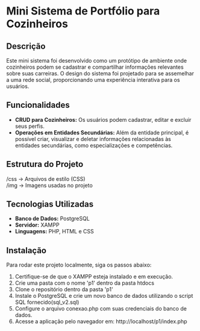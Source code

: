 # Mini Sistema de Portfólio para Cozinheiros

## Descrição
Este mini sistema foi desenvolvido como um protótipo de ambiente onde cozinheiros podem se cadastrar e compartilhar informações relevantes sobre suas carreiras. O design do sistema foi projetado para se assemelhar a uma rede social, proporcionando uma experiência interativa para os usuários.

## Funcionalidades
- **CRUD para Cozinheiros:** Os usuários podem cadastrar, editar e excluir seus perfis.
- **Operações em Entidades Secundárias:** Além da entidade principal, é possível criar, visualizar e deletar informações relacionadas às entidades secundárias, como especializações e competências.

## Estrutura do Projeto
/css          -> Arquivos de estilo (CSS)  
/img          -> Imagens usadas no projeto  


## Tecnologias Utilizadas
- **Banco de Dados:** PostgreSQL
- **Servidor:** XAMPP
- **Linguagens:** PHP, HTML e CSS

## Instalação
Para rodar este projeto localmente, siga os passos abaixo:

1. Certifique-se de que o XAMPP esteja instalado e em execução.
2. Crie uma pasta com o nome 'p1' dentro da pasta htdocs
3. Clone o repositório dentro da pasta 'p1'
4. Instale o PostgreSQL e crie um novo banco de dados utilizando o script SQL fornecido(sql_v2.sql)
5. Configure o arquivo conexao.php com suas credenciais do banco de dados.
6. Acesse a aplicação pelo navegador em: http://localhost/p1/index.php
